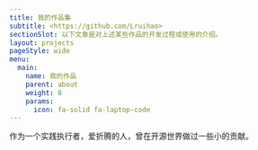 ```yaml
---
title: 我的作品集
subtitle: <https://github.com/Lruihao>
sectionSlot: 以下文章是对上述某些作品的开发过程或使用的介绍。
layout: projects
pageStyle: wide
menu:
  main:
    name: 我的作品
    parent: about
    weight: 8
    params:
      icon: fa-solid fa-laptop-code
---
```


作为一个实践执行者，爱折腾的人，曾在开源世界做过一些小的贡献。
